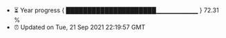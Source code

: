 - ⏳ Year progress { █████████████████████▁▁▁▁▁▁▁▁▁ } 72.31 %
- ⏰ Updated on Tue, 21 Sep 2021 22:19:57 GMT

